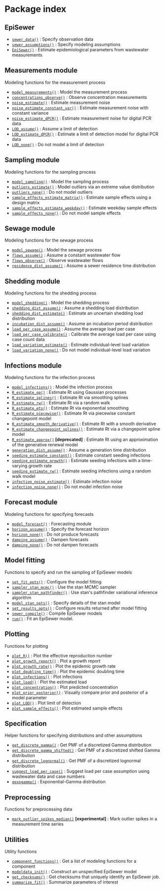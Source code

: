 # Package index

## EpiSewer

- [`sewer_data()`](https://adrian-lison.github.io/EpiSewer/reference/sewer_data.md)
  : Specify observation data
- [`sewer_assumptions()`](https://adrian-lison.github.io/EpiSewer/reference/sewer_assumptions.md)
  : Specify modeling assumptions
- [`EpiSewer()`](https://adrian-lison.github.io/EpiSewer/reference/EpiSewer.md)
  : Estimate epidemiological parameters from wastewater measurements

## Measurements module

Modeling functions for the measurement process

- [`model_measurements()`](https://adrian-lison.github.io/EpiSewer/reference/model_measurements.md)
  : Model the measurement process
- [`concentrations_observe()`](https://adrian-lison.github.io/EpiSewer/reference/concentrations_observe.md)
  : Observe concentration measurements
- [`noise_estimate()`](https://adrian-lison.github.io/EpiSewer/reference/noise_estimate.md)
  : Estimate measurement noise
- [`noise_estimate_constant_var()`](https://adrian-lison.github.io/EpiSewer/reference/noise_estimate_constant_var.md)
  : Estimate measurement noise with constant variance
- [`noise_estimate_dPCR()`](https://adrian-lison.github.io/EpiSewer/reference/noise_estimate_dPCR.md)
  : Estimate measurement noise for digital PCR data
- [`LOD_assume()`](https://adrian-lison.github.io/EpiSewer/reference/LOD_assume.md)
  : Assume a limit of detection
- [`LOD_estimate_dPCR()`](https://adrian-lison.github.io/EpiSewer/reference/LOD_estimate_dPCR.md)
  : Estimate a limit of detection model for digital PCR data
- [`LOD_none()`](https://adrian-lison.github.io/EpiSewer/reference/LOD_none.md)
  : Do not model a limit of detection

## Sampling module

Modeling functions for the sampling process

- [`model_sampling()`](https://adrian-lison.github.io/EpiSewer/reference/model_sampling.md)
  : Model the sampling process
- [`outliers_estimate()`](https://adrian-lison.github.io/EpiSewer/reference/outliers_estimate.md)
  : Model outliers via an extreme value distribution
- [`outliers_none()`](https://adrian-lison.github.io/EpiSewer/reference/outliers_none.md)
  : Do not model outliers
- [`sample_effects_estimate_matrix()`](https://adrian-lison.github.io/EpiSewer/reference/sample_effects_estimate_matrix.md)
  : Estimate sample effects using a design matrix
- [`sample_effects_estimate_weekday()`](https://adrian-lison.github.io/EpiSewer/reference/sample_effects_estimate_weekday.md)
  : Estimate weekday sample effects
- [`sample_effects_none()`](https://adrian-lison.github.io/EpiSewer/reference/sample_effects_none.md)
  : Do not model sample effects

## Sewage module

Modeling functions for the sewage process

- [`model_sewage()`](https://adrian-lison.github.io/EpiSewer/reference/model_sewage.md)
  : Model the sewage process
- [`flows_assume()`](https://adrian-lison.github.io/EpiSewer/reference/flows_assume.md)
  : Assume a constant wastewater flow
- [`flows_observe()`](https://adrian-lison.github.io/EpiSewer/reference/flows_observe.md)
  : Observe wastewater flows
- [`residence_dist_assume()`](https://adrian-lison.github.io/EpiSewer/reference/residence_dist_assume.md)
  : Assume a sewer residence time distribution

## Shedding module

Modeling functions for the shedding process

- [`model_shedding()`](https://adrian-lison.github.io/EpiSewer/reference/model_shedding.md)
  : Model the shedding process
- [`shedding_dist_assume()`](https://adrian-lison.github.io/EpiSewer/reference/shedding_dist_assume.md)
  : Assume a shedding load distribution
- [`shedding_dist_estimate()`](https://adrian-lison.github.io/EpiSewer/reference/shedding_dist_estimate.md)
  : Estimate an uncertain shedding load distribution
- [`incubation_dist_assume()`](https://adrian-lison.github.io/EpiSewer/reference/incubation_dist_assume.md)
  : Assume an incubation period distribution
- [`load_per_case_assume()`](https://adrian-lison.github.io/EpiSewer/reference/load_per_case_assume.md)
  : Assume the average load per case
- [`load_per_case_calibrate()`](https://adrian-lison.github.io/EpiSewer/reference/load_per_case_calibrate.md)
  : Calibrate the average load per case using case count data
- [`load_variation_estimate()`](https://adrian-lison.github.io/EpiSewer/reference/load_variation_estimate.md)
  : Estimate individual-level load variation
- [`load_variation_none()`](https://adrian-lison.github.io/EpiSewer/reference/load_variation_none.md)
  : Do not model individual-level load variation

## Infections module

Modeling functions for the infection process

- [`model_infections()`](https://adrian-lison.github.io/EpiSewer/reference/model_infections.md)
  : Model the infection process
- [`R_estimate_gp()`](https://adrian-lison.github.io/EpiSewer/reference/R_estimate_gp.md)
  : Estimate Rt using Gaussian processes
- [`R_estimate_splines()`](https://adrian-lison.github.io/EpiSewer/reference/R_estimate_splines.md)
  : Estimate Rt via smoothing splines
- [`R_estimate_rw()`](https://adrian-lison.github.io/EpiSewer/reference/R_estimate_rw.md)
  : Estimate Rt via a random walk
- [`R_estimate_ets()`](https://adrian-lison.github.io/EpiSewer/reference/R_estimate_ets.md)
  : Estimate Rt via exponential smoothing
- [`R_estimate_piecewise()`](https://adrian-lison.github.io/EpiSewer/reference/R_estimate_piecewise.md)
  : Estimate Rt via piecewise constant changepoint model
- [`R_estimate_smooth_derivative()`](https://adrian-lison.github.io/EpiSewer/reference/R_estimate_smooth_derivative.md)
  : Estimate Rt with a smooth derivative
- [`R_estimate_changepoint_splines()`](https://adrian-lison.github.io/EpiSewer/reference/R_estimate_changepoint_splines.md)
  : Estimate Rt via a changepoint spline model
- [`R_estimate_approx()`](https://adrian-lison.github.io/EpiSewer/reference/R_estimate_approx.md)
  **\[deprecated\]** : Estimate Rt using an approximation of the
  generative renewal model
- [`generation_dist_assume()`](https://adrian-lison.github.io/EpiSewer/reference/generation_dist_assume.md)
  : Assume a generation time distribution
- [`seeding_estimate_constant()`](https://adrian-lison.github.io/EpiSewer/reference/seeding_estimate_constant.md)
  : Estimate constant seeding infections
- [`seeding_estimate_growth()`](https://adrian-lison.github.io/EpiSewer/reference/seeding_estimate_growth.md)
  : Estimate seeding infections with a time-varying growth rate
- [`seeding_estimate_rw()`](https://adrian-lison.github.io/EpiSewer/reference/seeding_estimate_rw.md)
  : Estimate seeding infections using a random walk model
- [`infection_noise_estimate()`](https://adrian-lison.github.io/EpiSewer/reference/infection_noise_estimate.md)
  : Estimate infection noise
- [`infection_noise_none()`](https://adrian-lison.github.io/EpiSewer/reference/infection_noise_none.md)
  : Do not model infection noise

## Forecast module

Modeling functions for specifying forecasts

- [`model_forecast()`](https://adrian-lison.github.io/EpiSewer/reference/model_forecast.md)
  : Forecasting module
- [`horizon_assume()`](https://adrian-lison.github.io/EpiSewer/reference/horizon_assume.md)
  : Specify the forecast horizon
- [`horizon_none()`](https://adrian-lison.github.io/EpiSewer/reference/horizon_none.md)
  : Do not produce forecasts
- [`damping_assume()`](https://adrian-lison.github.io/EpiSewer/reference/damping_assume.md)
  : Dampen forecasts
- [`damping_none()`](https://adrian-lison.github.io/EpiSewer/reference/damping_none.md)
  : Do not dampen forecasts

## Model fitting

Functions to specify and run the sampling of EpiSewer models

- [`set_fit_opts()`](https://adrian-lison.github.io/EpiSewer/reference/set_fit_opts.md)
  : Configure the model fitting
- [`sampler_stan_mcmc()`](https://adrian-lison.github.io/EpiSewer/reference/sampler_stan_mcmc.md)
  : Use the stan MCMC sampler
- [`sampler_stan_pathfinder()`](https://adrian-lison.github.io/EpiSewer/reference/sampler_stan_pathfinder.md)
  : Use stan's pathfinder variational inference algorithm
- [`model_stan_opts()`](https://adrian-lison.github.io/EpiSewer/reference/model_stan_opts.md)
  : Specify details of the stan model
- [`set_results_opts()`](https://adrian-lison.github.io/EpiSewer/reference/set_results_opts.md)
  : Configure results returned after model fitting
- [`sewer_compile()`](https://adrian-lison.github.io/EpiSewer/reference/sewer_compile.md)
  : Compile EpiSewer models
- [`run()`](https://adrian-lison.github.io/EpiSewer/reference/run.md) :
  Fit an EpiSewer model.

## Plotting

Functions for plotting

- [`plot_R()`](https://adrian-lison.github.io/EpiSewer/reference/plot_R.md)
  : Plot the effective reproduction number
- [`plot_growth_report()`](https://adrian-lison.github.io/EpiSewer/reference/plot_growth_report.md)
  : Plot a growth report
- [`plot_growth_rate()`](https://adrian-lison.github.io/EpiSewer/reference/plot_growth_rate.md)
  : Plot the epidemic growth rate
- [`plot_doubling_time()`](https://adrian-lison.github.io/EpiSewer/reference/plot_doubling_time.md)
  : Plot the epidemic doubling time
- [`plot_infections()`](https://adrian-lison.github.io/EpiSewer/reference/plot_infections.md)
  : Plot infections
- [`plot_load()`](https://adrian-lison.github.io/EpiSewer/reference/plot_load.md)
  : Plot the estimated load
- [`plot_concentration()`](https://adrian-lison.github.io/EpiSewer/reference/plot_concentration.md)
  : Plot predicted concentration
- [`plot_prior_posterior()`](https://adrian-lison.github.io/EpiSewer/reference/plot_prior_posterior.md)
  : Visually compare prior and posterior of a model parameter
- [`plot_LOD()`](https://adrian-lison.github.io/EpiSewer/reference/plot_LOD.md)
  : Plot limit of detection
- [`plot_sample_effects()`](https://adrian-lison.github.io/EpiSewer/reference/plot_sample_effects.md)
  : Plot estimated sample effects

## Specification

Helper functions for specifying distributions and other assumptions

- [`get_discrete_gamma()`](https://adrian-lison.github.io/EpiSewer/reference/get_discrete_gamma.md)
  : Get PMF of a discretized Gamma distribution
- [`get_discrete_gamma_shifted()`](https://adrian-lison.github.io/EpiSewer/reference/get_discrete_gamma_shifted.md)
  : Get PMF of a discretized shifted Gamma distribution
- [`get_discrete_lognormal()`](https://adrian-lison.github.io/EpiSewer/reference/get_discrete_lognormal.md)
  : Get PMF of a discretized lognormal distribution
- [`suggest_load_per_case()`](https://adrian-lison.github.io/EpiSewer/reference/suggest_load_per_case.md)
  : Suggest load per case assumption using wastewater data and case
  numbers
- [`qexpgamma()`](https://adrian-lison.github.io/EpiSewer/reference/qexpgamma.md)
  : Exponential-Gamma distribution

## Preprocessing

Functions for preprocessing data

- [`mark_outlier_spikes_median()`](https://adrian-lison.github.io/EpiSewer/reference/mark_outlier_spikes_median.md)
  **\[experimental\]** : Mark outlier spikes in a measurement time
  series

## Utilities

Utility functions

- [`component_functions()`](https://adrian-lison.github.io/EpiSewer/reference/component_functions.md)
  : Get a list of modeling functions for a component
- [`modeldata_init()`](https://adrian-lison.github.io/EpiSewer/reference/modeldata_init.md)
  : Construct an unspecified EpiSewer model
- [`get_checksums()`](https://adrian-lison.github.io/EpiSewer/reference/get_checksums.md)
  : Get checksums that uniquely identify an EpiSewer job.
- [`summarize_fit()`](https://adrian-lison.github.io/EpiSewer/reference/summarize_fit.md)
  : Summarize parameters of interest
